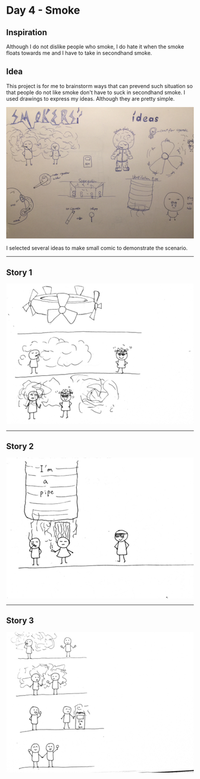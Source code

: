 # Day 4 - Smoke

## Inspiration
Although I do not dislike people who smoke, I do hate it when the smoke floats towards me and I have to take in secondhand smoke.

## Idea
This project is for me to brainstorm ways that can prevend such situation so that people do not like smoke don't have to suck in secondhand smoke.
I used drawings to express my ideas. Although they are pretty simple.

![Img](img/day4/1.jpg)

I selected several ideas to make small comic to demonstrate the scenario.

------------------------------------------------------------------------------------------------------------------------------
Story 1
------------------------------------------------------------------------------------------------------------------------------

![Img](img/day4/2.JPG)

------------------------------------------------------------------------------------------------------------------------------
Story 2
------------------------------------------------------------------------------------------------------------------------------

![Img](img/day4/5.JPG)

------------------------------------------------------------------------------------------------------------------------------
Story 3
------------------------------------------------------------------------------------------------------------------------------

![Img](img/day4/4.JPG)



